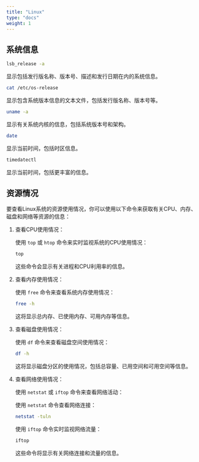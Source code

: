 ```yaml
---
title: "Linux"
type: "docs"
weight: 1
---
```


## 系统信息

```bash
lsb_release -a
```

显示包括发行版名称、版本号、描述和发行日期在内的系统信息。

```bash
cat /etc/os-release
```

显示包含系统版本信息的文本文件，包括发行版名称、版本号等。

```bash
uname -a
```

显示有关系统内核的信息，包括系统版本号和架构。

```bash
date
```

显示当前时间，包括时区信息。

```bash
timedatectl
```

显示当前时间，包括更丰富的信息。

## 资源情况

要查看Linux系统的资源使用情况，你可以使用以下命令来获取有关CPU、内存、磁盘和网络等资源的信息：

1. 查看CPU使用情况：

   使用 `top` 或 `htop` 命令来实时监视系统的CPU使用情况：

   ```bash
   top
   ```

   这些命令会显示有关进程和CPU利用率的信息。

2. 查看内存使用情况：

   使用 `free` 命令来查看系统内存使用情况：

   ```bash
   free -h
   ```

   这将显示总内存、已使用内存、可用内存等信息。

3. 查看磁盘使用情况：

   使用 `df` 命令来查看磁盘空间使用情况：

   ```bash
   df -h
   ```

   这将显示磁盘分区的使用情况，包括总容量、已用空间和可用空间等信息。

4. 查看网络使用情况：

   使用 `netstat` 或 `iftop` 命令来查看网络活动：

   使用 `netstat` 命令查看网络连接：

   ```bash
   netstat -tuln
   ```

   使用 `iftop` 命令实时监视网络流量：

   ```bash
   iftop
   ```

   这些命令将显示有关网络连接和流量的信息。
